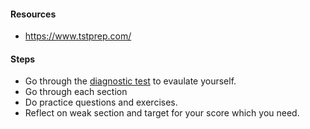 #### Resources

- https://www.tstprep.com/

#### Steps

- Go through the [diagnostic test](https://github.com/napsterhopes/English_Competency/blob/main/TOEFL/Diagnostic%2BTest.pdf) to evaulate yourself.
- Go through each section
- Do practice questions and exercises.
- Reflect on weak section and target for your score which you need.
